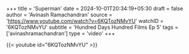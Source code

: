 +++
title = 'Superman'
date = 2024-10-01T20:34:19+05:30
draft = false
author = 'Avinash Ramachandran'
source = 'https://www.youtube.com/watch?v=6KQTozNMvYU'
watchID = '6KQTozNMvYU' 
subtitle = 'Hundred Days Hundred Films Ep 5'
tags = ['avinashramachandran']
type = 'video'
+++

{{< youtube id="6KQTozNMvYU" >}}
